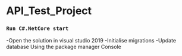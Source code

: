 # API_Test_Project

### `Run C#.NetCore start`
-Open the solution in visual studio 2019
-Initialise migrations
-Update database
Using  the package manager Console


